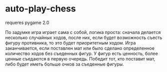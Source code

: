 # auto-play-chess

requeres pygame 2.0


По задумке игра играет сама с собой, логика проста: сначала делается несколько случайных ходов, после них, если будет возможность съесть фигуру противника, то это будет приоритетным ходом. Игра заканчивается, если поставлен мат или было сделано определенное количество ходов без съеденных фигур. У фигур есть ценность, более ценные съедаются в первую очередь. Победит тот, кто поставит мат, либо будет иметь больше очков за съеденные фигуры.
